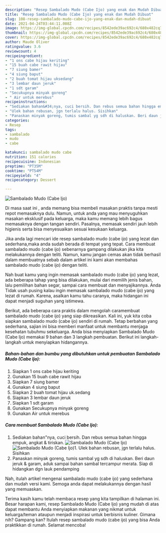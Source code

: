 ```yaml
---
description: "Resep Sambalado Mudo (Cabe Ijo) yang enak dan Mudah Dibuat"
title: "Resep Sambalado Mudo (Cabe Ijo) yang enak dan Mudah Dibuat"
slug: 108-resep-sambalado-mudo-cabe-ijo-yang-enak-dan-mudah-dibuat
date: 2021-04-24T03:44:11.008Z
image: https://img-global.cpcdn.com/recipes/8542ede39ac692c4/680x482cq70/sambalado-mudo-cabe-ijo-foto-resep-utama.jpg
thumbnail: https://img-global.cpcdn.com/recipes/8542ede39ac692c4/680x482cq70/sambalado-mudo-cabe-ijo-foto-resep-utama.jpg
cover: https://img-global.cpcdn.com/recipes/8542ede39ac692c4/680x482cq70/sambalado-mudo-cabe-ijo-foto-resep-utama.jpg
author: Maude Oliver
ratingvalue: 3.6
reviewcount: 4
recipeingredient:
- "1 ons cabe hijau keriting"
- "15 buah cabe rawit hijau"
- "7 siung bamer"
- "4 siung baput"
- "2 buah tomat hijau uksedang"
- "3 lembar daun jeruk"
- "1 sdt garam"
- "Secukupnya minyak goreng"
- " Air untuk merebus"
recipeinstructions:
- "Sediakan bahan&#34;nya, cuci bersih. Dan rebus semua bahan hingga empuk, angkat &amp; tiriskan."
- "Ulek bahan rebusan, jgn terlalu halus. Sisihkan"
- "Panaskan minyak goreng, tumis sambal yg sdh di haluskan. Beri daun jeruk &amp; garam, aduk sampai bahan sambal tercampur merata. Siap di hidangkan dgn lauk pendamping"
categories:
- Resep
tags:
- sambalado
- mudo
- cabe

katakunci: sambalado mudo cabe 
nutrition: 151 calories
recipecuisine: Indonesian
preptime: "PT35M"
cooktime: "PT54M"
recipeyield: "4"
recipecategory: Dessert

---
```



![Sambalado Mudo (Cabe Ijo)](https://img-global.cpcdn.com/recipes/8542ede39ac692c4/680x482cq70/sambalado-mudo-cabe-ijo-foto-resep-utama.jpg)

Di masa  saat ini , anda memang bisa membeli masakan praktis tanpa mesti repot memasaknya dulu. Namun, untuk anda yang mau menyuguhkan masakan eksklusif pada keluarga, maka kamu memang lebih bagus memasaknya dengan tangan sendiri. Pasalnya, memasak sendiri jauh lebih higienis serta bisa menyesuaikan sesuai kesukaan keluarga.

Jika anda lagi mencari ide resep sambalado mudo (cabe ijo) yang lezat dan sederhana,maka anda sudah berada di tempat yang tepat. Cara membuat sambalado mudo (cabe ijo)  sebenarnya gampang dilakukan jika kita melakukannya dengan teliti. Namun, kamu jangan cemas akan tidak berhasil dalam membuatnya 
sebab dalam artikel ini kami akan membahas sambalado mudo (cabe ijo) dengan teliti.  



Nah buat kamu yang ingin memasak sambalado mudo (cabe ijo) yang lezat, ada beberapa tahap yang bisa dilakukan, mulai dari memilih jenis bahan, lalu pemilihan bahan segar, sampai cara membuat dan menyajikannya. Anda Tidak usah pusing kalau ingin memasak sambalado mudo (cabe ijo) yang lezat di rumah. Karena, asalkan kamu  tahu caranya, maka hidangan ini dapat menjadi suguhan yang istimewa.

Berikut, ada beberapa cara praktis  dalam mengolah caramembuat sambalado mudo (cabe ijo) yang siap dikreasikan. Kali ini, yuk kita coba siapkan sambalado mudo (cabe ijo) sendiri di rumah. Tetap berbahan yang sederhana, sajian ini bisa memberi manfaat untuk membantu menjaga kesehatan tubuhmu sekeluarga. Anda bisa menyiapkan Sambalado Mudo (Cabe Ijo) memakai 9 bahan dan 3 langkah pembuatan. Berikut ini langkah-langkah untuk menyiapkan hidangannya.

<!--inarticleads1-->

##### Bahan-bahan dan bumbu yang dibutuhkan untuk pembuatan Sambalado Mudo (Cabe Ijo):

1. Siapkan 1 ons cabe hijau keriting
1. Gunakan 15 buah cabe rawit hijau
1. Siapkan 7 siung bamer
1. Gunakan 4 siung baput
1. Siapkan 2 buah tomat hijau uk.sedang
1. Siapkan 3 lembar daun jeruk
1. Siapkan 1 sdt garam
1. Gunakan Secukupnya minyak goreng
1. Gunakan  Air untuk merebus




<!--inarticleads2-->

##### Cara membuat Sambalado Mudo (Cabe Ijo):

1. Sediakan bahan&#34;nya, cuci bersih. Dan rebus semua bahan hingga empuk, angkat &amp; tiriskan.
<img src="https://img-global.cpcdn.com/steps/4da1292289169ac3/160x128cq70/sambalado-mudo-cabe-ijo-langkah-memasak-1-foto.jpg" alt="Sambalado Mudo (Cabe Ijo)"><img src="https://img-global.cpcdn.com/steps/7369d7f49aad4b98/160x128cq70/sambalado-mudo-cabe-ijo-langkah-memasak-1-foto.jpg" alt="Sambalado Mudo (Cabe Ijo)">1. Ulek bahan rebusan, jgn terlalu halus. Sisihkan
1. Panaskan minyak goreng, tumis sambal yg sdh di haluskan. Beri daun jeruk &amp; garam, aduk sampai bahan sambal tercampur merata. Siap di hidangkan dgn lauk pendamping




Nah, itulah artikel mengenai  sambalado mudo (cabe ijo)  yang sederhana dan mudah versi kami. Semoga anda dapat melakukannya dengan hasil yang memuaskan. 

Terima kasih kamu telah membaca resep yang kita tampilkan di halaman ini. Besar harapan kami, resep  Sambalado Mudo (Cabe Ijo) yang mudah di atas dapat membantu Anda menyiapkan makanan yang nikmat untuk keluarga/teman ataupun menjadi inspirasi untuk berbisnis kuliner. Gimana nih? Gampang kan? Itulah resep sambalado mudo (cabe ijo) yang bisa Anda praktikkan di rumah. Selamat mencoba!

